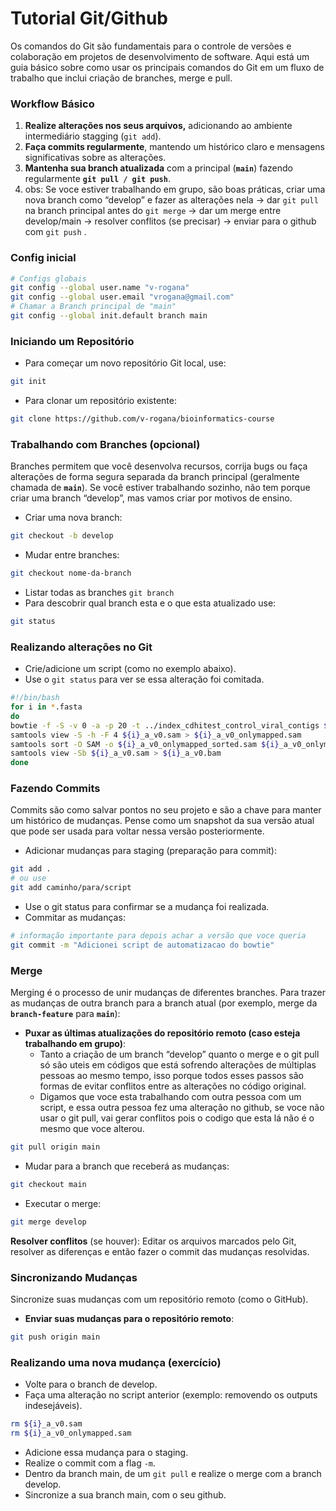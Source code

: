# Tutorial Git/Github

Os comandos do Git são fundamentais para o controle de versões e colaboração em projetos de desenvolvimento de software. Aqui está um guia básico sobre como usar os principais comandos do Git em um fluxo de trabalho que inclui criação de branches, merge e pull.

### **Workflow Básico**

1. **Realize alterações nos seus arquivos,** adicionando ao ambiente intermediário stagging (`git add`).
2. **Faça commits regularmente**, mantendo um histórico claro e mensagens significativas sobre as alterações.
3. **Mantenha sua branch atualizada** com a principal (**`main`**) fazendo regularmente **`git pull / git push`**.
4. obs: Se voce estiver trabalhando em grupo, são boas práticas, criar uma nova branch como “develop” e fazer as alterações nela → dar `git pull` na branch principal antes do `git merge` → dar um merge entre develop/main → resolver conflitos (se precisar) → enviar para o github com `git push` .

### Config inicial

```bash
# Configs globais
git config --global user.name "v-rogana"
git config --global user.email "vrogana@gmail.com"
# Chamar a Branch principal de "main"
git config --global init.default branch main
```

### **Iniciando um Repositório**

- Para começar um novo repositório Git local, use:

```bash
git init
```

- Para clonar um repositório existente:

```bash
git clone https://github.com/v-rogana/bioinformatics-course
```

### **Trabalhando com Branches (opcional)**

Branches permitem que você desenvolva recursos, corrija bugs ou faça alterações de forma segura separada da branch principal (geralmente chamada de **`main`**). Se você estiver trabalhando sozinho, não tem porque criar uma branch “develop”, mas vamos criar por motivos de ensino.

- Criar uma nova branch:

```bash
git checkout -b develop
```

- Mudar entre branches:

```bash
git checkout nome-da-branch
```

- Listar todas as branches `git branch`
- Para descobrir qual branch esta e o que esta atualizado use:

```bash
git status
```

### Realizando alterações no Git

- Crie/adicione um script (como no exemplo abaixo).
- Use o `git status` para ver se essa alteração foi comitada.

```bash
#!/bin/bash
for i in *.fasta
do 
bowtie -f -S -v 0 -a -p 20 -t ../index_cdhitest_control_viral_contigs $i > ${i}_a_v0.sam 2> ${i}_a_v0_bowtie.log
samtools view -S -h -F 4 ${i}_a_v0.sam > ${i}_a_v0_onlymapped.sam
samtools sort -O SAM -o ${i}_a_v0_onlymapped_sorted.sam ${i}_a_v0_onlymapped.sam
samtools view -Sb ${i}_a_v0.sam > ${i}_a_v0.bam
done
```

### **Fazendo Commits**

Commits são como salvar pontos no seu projeto e são a chave para manter um histórico de mudanças. Pense como um snapshot da sua versão atual que pode ser usada para voltar nessa versão posteriormente.

- Adicionar mudanças para staging (preparação para commit):

```bash
git add .
# ou use
git add caminho/para/script
```

- Use o git status para confirmar se a mudança foi realizada.
- Commitar as mudanças:

```bash
# informação importante para depois achar a versão que voce queria
git commit -m "Adicionei script de automatizacao do bowtie" 
```

### **Merge**

Merging é o processo de unir mudanças de diferentes branches. Para trazer as mudanças de outra branch para a branch atual (por exemplo, merge da **`branch-feature`** para **`main`**):

- **Puxar as últimas atualizações do repositório remoto (caso esteja trabalhando em grupo)**:
    - Tanto a criação de um branch “develop” quanto o merge e o git pull só são uteis em códigos que está sofrendo alterações de múltiplas pessoas ao mesmo tempo, isso porque todos esses passos são formas de evitar conflitos entre as alterações no código original.
    - Digamos que voce esta trabalhando com outra pessoa com um script, e essa outra pessoa fez uma alteração no github, se voce não usar o git pull, vai gerar conflitos pois o codigo que esta lá não é o mesmo que voce alterou.

```bash
git pull origin main
```

- Mudar para a branch que receberá as mudanças:

```bash
git checkout main
```

- Executar o merge:

```bash
git merge develop
```

**Resolver conflitos** (se houver): Editar os arquivos marcados pelo Git, resolver as diferenças e então fazer o commit das mudanças resolvidas.

### **Sincronizando Mudanças**

Sincronize suas mudanças com um repositório remoto (como o GitHub).

- **Enviar suas mudanças para o repositório remoto**:

```bash
git push origin main
```

### Realizando uma nova mudança (exercício)

- Volte para o branch de develop.
- Faça uma alteração no script anterior (exemplo: removendo os outputs indesejáveis).

```bash
rm ${i}_a_v0.sam
rm ${i}_a_v0_onlymapped.sam
```

- Adicione essa mudança para o staging.
- Realize o commit com a flag `-m`.
- Dentro da branch main, de um `git pull` e realize o merge com a branch develop.
- Sincronize a sua branch main, com o seu github.